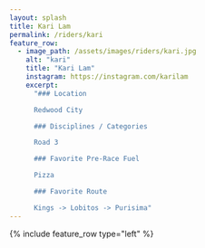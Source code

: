 ```yaml
---
layout: splash
title: Kari Lam
permalink: /riders/kari
feature_row:
  - image_path: /assets/images/riders/kari.jpg
    alt: "kari"
    title: "Kari Lam"
    instagram: https://instagram.com/karilam
    excerpt:
      "### Location

      Redwood City

      ### Disciplines / Categories

      Road 3

      ### Favorite Pre-Race Fuel

      Pizza

      ### Favorite Route

      Kings -> Lobitos -> Purisima"
---
```


{% include feature_row type="left" %}
